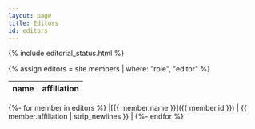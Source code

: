 ```yaml
---
layout: page
title: Editors
id: editors
---
```


{% include editorial_status.html %}

{% assign editors = site.members | where: "role", "editor" %}

|name|affiliation|
|---|---|
{%- for member in editors %}
|[{{ member.name }}]({{ member.id }}) | {{ member.affiliation | strip_newlines }} |
{%- endfor %}
